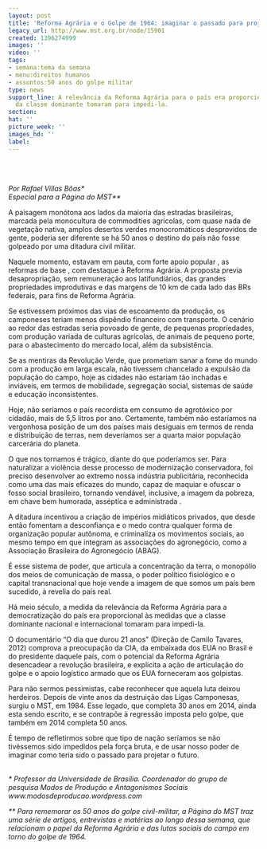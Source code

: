 ```yaml
---
layout: post
title: 'Reforma Agrária e o Golpe de 1964: imaginar o passado para projetar o futuro'
legacy_url: http://www.mst.org.br/node/15901
created: 1396274999
images: ''
video: ''
tags:
- semana:tema da semana
- menu:direitos humanos
- assuntos:50 anos do golpe militar
type: news
support_line: A relevância da Reforma Agrária para o país era proporcional às medidas
  da classe dominante tomaram para impedi-la.
section: 
hat: ''
picture_week: ''
images_hd: ''
label: 
---
```

<p><br>&nbsp;</p><p><em>Por Rafael Villas Bôas*<br>Especial para a Página do MST**<br></em></p><p>A paisagem monótona aos lados da maioria das estradas brasileiras, marcada pela monocultura de commodities agrícolas, com quase nada de vegetação nativa, amplos desertos verdes monocromáticos desprovidos de gente, poderia ser diferente se há 50 anos o destino do país não fosse golpeado por uma ditadura civil militar.</p><p>Naquele momento, estavam em pauta, com forte apoio popular , as reformas de base , com destaque à Reforma Agrária. A proposta previa desapropriação, sem remuneração aos latifundiários, das grandes propriedades improdutivas e das margens de 10 km de cada lado das BRs federais, para fins de Reforma Agrária.</p><p>Se estivessem próximos das vias de escoamento da produção, os camponeses teriam menos dispêndio financeiro com transporte. O cenário ao redor das estradas seria povoado de gente, de pequenas propriedades, com produção variada de culturas agrícolas, de animais de pequeno porte, para o abastecimento do mercado local, além da subsistência.</p><p>Se as mentiras da Revolução Verde, que prometiam sanar a fome do mundo com a produção em larga escala, não tivessem chancelado a expulsão da população do campo, hoje as cidades não estariam tão inchadas e inviáveis, em termos de mobilidade, segregação social, sistemas de saúde e educação inconsistentes.</p><p>Hoje, não seríamos o país recordista em consumo de agrotóxico por cidadão, mais de 5,5 litros por ano. Certamente, também não estaríamos na vergonhosa posição de um dos países mais desiguais em termos de renda e distribuição de terras, nem deveríamos ser a quarta maior população carcerária do planeta.</p><p>O que nos tornamos é trágico, diante do que poderíamos ser. Para naturalizar a violência desse processo de modernização conservadora, foi preciso desenvolver ao extremo nossa indústria publicitária, reconhecida como uma das mais eficazes do mundo, capaz de maquiar e ofuscar o fosso social brasileiro, tornando vendável, inclusive, a imagem da pobreza, em chave bem humorada, asséptica e administrada .</p><p>A ditadura incentivou a criação de impérios midiáticos privados, que desde então fomentam a desconfiança e o medo contra qualquer forma de organização popular autônoma, e criminaliza os movimentos sociais, ao mesmo tempo em que integram as associações do agronegócio, como a Associação Brasileira do Agronegócio (ABAG).</p><p>É esse sistema de poder, que articula a concentração da terra, o monopólio dos meios de comunicação de massa, o poder político fisiológico e o capital transnacional que hoje vende a imagem de que somos um país bem sucedido, à revelia do país real.</p><p>Há meio século, a medida da relevância da Reforma Agrária para a democratização do país era proporcional às medidas que a classe dominante nacional e internacional tomaram para impedi-la.&nbsp;</p><p>O documentário “O dia que durou 21 anos” (Direção de Camilo Tavares, 2012) comprova a preocupação da CIA, da embaixada dos EUA no Brasil e do presidente daquele país, com o potencial da Reforma Agrária desencadear a revolução brasileira, e explicita a ação de articulação do golpe e o apoio logístico armado que os EUA forneceram aos golpistas.</p><p>Para não sermos pessimistas, cabe reconhecer que aquela luta deixou herdeiros. Depois de vinte anos da destruição das Ligas Camponesas, surgiu o MST, em 1984. Esse legado, que completa 30 anos em 2014, ainda esta sendo escrito, e se contrapõe à regressão imposta pelo golpe, que também em 2014 completa 50 anos.</p><p>É tempo de refletirmos sobre que tipo de nação seríamos se não tivéssemos sido impedidos pela força bruta, e de usar nosso poder de imaginar como teria sido o passado para projetar o futuro.</p><p><br><em>*&nbsp;Professor da Universidade de Brasília. Coordenador do grupo de pesquisa Modos de Produção e Antagonismos Sociais www.modosdeproducao.wordpress.com</em></p><p><em>** Para rememorar os 50 anos do golpe civil-militar, a Página do MST traz uma série de artigos, entrevistas e matérias ao longo dessa semana, que relacionam o papel da Reforma Agrária e das lutas sociais do campo em torno do golpe de 1964. &nbsp;</em></p><div><em><br></em></div><div>&nbsp;</div>
